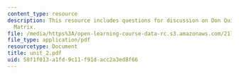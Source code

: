 ```yaml
---
content_type: resource
description: This resource includes questions for discussion on Don Quixote, and The
  Matrix.
file: /media/https%3A/open-learning-course-data-rc.s3.amazonaws.com/21l-706-studies-in-film-fall-2005/58f1f013a1fd9c11f91dacc2a3ed8f66_unit_2.pdf
file_type: application/pdf
resourcetype: Document
title: unit_2.pdf
uid: 58f1f013-a1fd-9c11-f91d-acc2a3ed8f66
---
```

